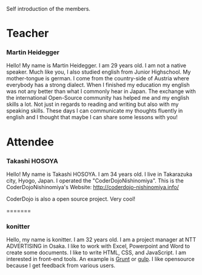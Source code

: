Self introduction of the members.


# Teacher

### Martin Heidegger

Hello! My name is Martin Heidegger. I am 29 years old.
I am not a native speaker. Much like you, I also studied english from Junior Highschool. My mother-tongue is german. I come from the country-side of Austria where everybody has a strong dialect. When I finished my education my english was not any better than what I commonly hear in Japan.
The exchange with the international Open-Source community has helped me and my english skills a lot. Not just in regards to reading and writing but also with my speaking skills. These days I can communicate my thoughts fluently in english and I thought that maybe I can share some lessons with you!

# Attendee

### Takashi HOSOYA

Hello! My name is Takashi HOSOYA. I am 34 years old.
I live in Takarazuka city, Hyogo, Japan.
I operated the "CoderDojoNishinomiya".
This is the CoderDojoNishinomiya's Website: http://coderdojo-nishinomiya.info/

CoderDojo is also a open source project.
Very cool!

=======
### konitter

Hello, my name is konitter. I am 32 years old.
I am a project manager at NTT ADVERTISING in Osaka. I like to work with Excel, Powerpoint and Word to create some documents. I like to write HTML, CSS, and JavaScript. I am interested in front-end tools. An example is [Grunt](https://github.com/gruntjs/grunt) or [gulp](https://github.com/gulpjs/gulp).
I like opensource because I get feedback from various users.
